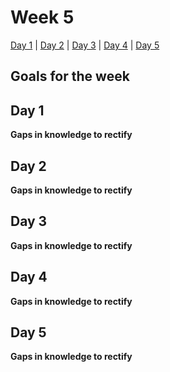 # Week 5

[Day 1](#day-1) | [Day 2](#day-2) | [Day 3](#day-3) | [Day 4](#day-4) | [Day 5](#day-5)

## Goals for the week


## Day 1


**Gaps in knowledge to rectify**  


## Day 2


**Gaps in knowledge to rectify**

## Day 3


**Gaps in knowledge to rectify**

## Day 4


**Gaps in knowledge to rectify**


## Day 5


**Gaps in knowledge to rectify**
